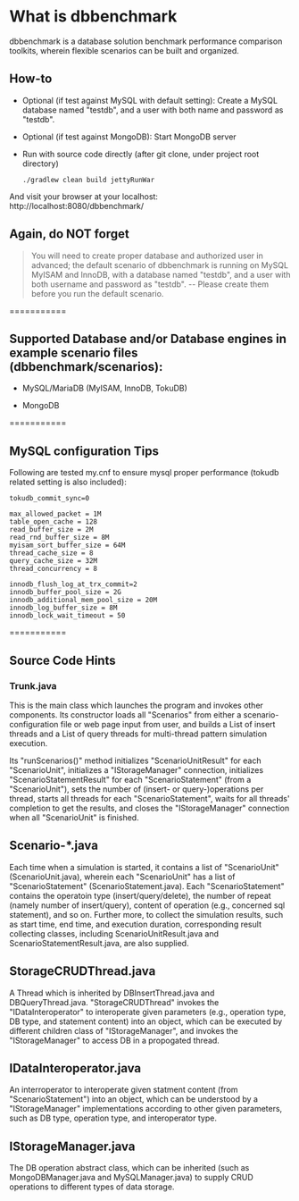 # What is dbbenchmark

dbbenchmark is a database solution benchmark performance comparison toolkits, wherein flexible scenarios can be built and organized. 

## How-to

*   Optional (if test against MySQL with default setting): Create a MySQL database named "testdb", and a user with both name and password as "testdb".

*   Optional (if test against MongoDB): Start MongoDB server

*   Run with source code directly (after git clone, under project root directory)

	`./gradlew clean build jettyRunWar` 
	
And visit your browser at your localhost: http://localhost:8080/dbbenchmark/


Again, do NOT forget 
------
> You will need to create proper database and authorized user in advanced; the default scenario of dbbenchmark is running on MySQL MyISAM and InnoDB, with a database named "testdb", and a user with both username and password as "testdb". -- Please create them before you run the default scenario.

===========

## Supported Database and/or Database engines in example scenario files (dbbenchmark/scenarios):

*   MySQL/MariaDB (MyISAM, InnoDB, TokuDB)

*   MongoDB

===========

## MySQL configuration Tips

Following are tested my.cnf to ensure mysql proper performance (tokudb related setting is also included):

	tokudb_commit_sync=0

	max_allowed_packet = 1M
	table_open_cache = 128
	read_buffer_size = 2M
	read_rnd_buffer_size = 8M
	myisam_sort_buffer_size = 64M
	thread_cache_size = 8
	query_cache_size = 32M
	thread_concurrency = 8

	innodb_flush_log_at_trx_commit=2
	innodb_buffer_pool_size = 2G
	innodb_additional_mem_pool_size = 20M
	innodb_log_buffer_size = 8M
	innodb_lock_wait_timeout = 50
	
===========

## Source Code Hints

### Trunk.java

This is the main class which launches the program and invokes other components. Its constructor loads all "Scenarios" from either a scenario-configuration file or web page input from user, and builds a List of insert threads and a List of query threads for multi-thread pattern simulation execution. 

Its "runScenarios()" method initializes "ScenarioUnitResult" for each "ScenarioUnit", initializes a "IStorageManager" connection, initializes "ScenarioStatementResult" for each "ScenarioStatement" (from a "ScenarioUnit"), sets the number of (insert- or query-)operations per thread, starts all threads for each "ScenarioStatement", waits for all threads' completion to get the results, and closes the "IStorageManager" connection when all "ScenarioUnit" is finished. 

## Scenario-*.java

Each time when a simulation is started, it contains a list of "ScenarioUnit" (ScenarioUnit.java), wherein each "ScenarioUnit" has a list of "ScenarioStatement" (ScenarioStatement.java). Each "ScenarioStatement" contains the operatoin type (insert/query/delete), the number of repeat (namely number of insert/query), content of operation (e.g., concerned sql statement), and so on. Further more, to collect the simulation results, such as start time, end time, and execution duration, corresponding result collecting classes, including ScenarioUnitResult.java and ScenarioStatementResult.java, are also supplied.

## StorageCRUDThread.java

A Thread which is inherited by DBInsertThread.java and DBQueryThread.java. "StorageCRUDThread" invokes the "IDataInteroperator" to interoperate given parameters (e.g., operation type, DB type, and statement content) into an object, which can be executed by different children class of "IStorageManager", and invokes the "IStorageManager" to access DB in a propogated thread.

## IDataInteroperator.java

An interroperator to interoperate given statment content (from "ScenarioStatement") into an object, which can be understood by a "IStorageManager" implementations according to other given parameters, such as DB type, operation type, and interoperator type.

## IStorageManager.java

The DB operation abstract class, which can be inherited (such as MongoDBManager.java and MySQLManager.java) to supply CRUD operations to different types of data storage.
